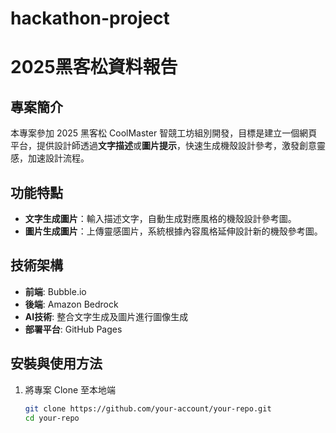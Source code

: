 # hackathon-project
# 2025黑客松資料報告

## 專案簡介
本專案參加 2025 黑客松 CoolMaster 智競工坊組別開發，目標是建立一個網頁平台，提供設計師透過**文字描述**或**圖片提示**，快速生成機殼設計參考，激發創意靈感，加速設計流程。

## 功能特點
- **文字生成圖片**：輸入描述文字，自動生成對應風格的機殼設計參考圖。
- **圖片生成圖片**：上傳靈感圖片，系統根據內容風格延伸設計新的機殼參考圖。

## 技術架構
- **前端**: Bubble.io
- **後端**: Amazon Bedrock
- **AI技術**: 整合文字生成及圖片進行圖像生成
- **部署平台**: GitHub Pages 

## 安裝與使用方法
1. 將專案 Clone 至本地端
   ```bash
   git clone https://github.com/your-account/your-repo.git
   cd your-repo
